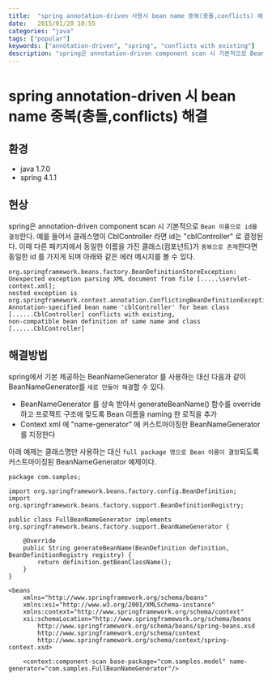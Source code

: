 ```yaml
---
title:  "spring annotation-driven 사용시 bean name 중복(충돌,conflicts) 해결"
date:   2015/01/20 10:55
categories: "java"
tags: ["popular"]
keywords: ["annotation-driven", "spring", "conflicts with existing"]
description: "spring은 annotation-driven component scan 시 기본적으로 Bean 이름으로 id를 결정한다. 이때 동일한 이름의 클래스(컴포넌트)가 존재한다면 동일한 id 를 가지게 되고 'conflicts with existing' 오류가 발생한다. BeanNameGenerator를 커스트마이징하여 이를 해결 한다"
---
```


# spring annotation-driven 시 bean name 중복(충돌,conflicts) 해결

## 환경

- java 1.7.0
- spring 4.1.1

## 현상

spring은 annotation-driven component scan 시 기본적으로 `Bean 이름으로 id를 결정`한다. 예를 들어서 클래스명이 CblController 라면 id는 "cblController" 로 결정된다.
이때 다른 패키지에서 동일한 이름을 가진 클래스(컴포넌트)가 `중복으로 존재`한다면 동일한 id 를 가지게 되며 아래와 같은 에러 메시지를 볼 수 있다.

```
org.springframework.beans.factory.BeanDefinitionStoreException: Unexpected exception parsing XML document from file [.....\servlet-context.xml]; 
nested exception is org.springframework.context.annotation.ConflictingBeanDefinitionException: Annotation-specified bean name 'cblController' for bean class [......CblController] conflicts with existing, 
non-compatible bean definition of same name and class [......CblController]
```

## 해결방법

spring에서 기본 제공하는 BeanNameGenerator 를 사용하는 대신 다음과 같이 BeanNameGenerator를 `새로 만들어 해결`할 수 있다.

* BeanNameGenerator 를 상속 받아서 generateBeanName() 함수를 override 하고 프로젝트 구조에 맞도록 Bean 이름을 naming 한 로직을 추가
* Context xml 에 "name-generator" 에 커스트마이징한 BeanNameGenerator를 지정한다

아래 예제는 클래스명만 사용하는 대신 `full package 명으로 Bean 이름이 결정`되도록 커스트마이징된 BeanNameGenerator 예제이다.

```
package com.samples;

import org.springframework.beans.factory.config.BeanDefinition;
import org.springframework.beans.factory.support.BeanDefinitionRegistry;

public class FullBeanNameGenerator implements org.springframework.beans.factory.support.BeanNameGenerator {

	@Override
	public String generateBeanName(BeanDefinition definition, BeanDefinitionRegistry registry) {
		return definition.getBeanClassName();
	}
}
```	

```
<beans 
    xmlns="http://www.springframework.org/schema/beans"
    xmlns:xsi="http://www.w3.org/2001/XMLSchema-instance"
    xmlns:context="http://www.springframework.org/schema/context"
    xsi:schemaLocation="http://www.springframework.org/schema/beans
	    http://www.springframework.org/schema/beans/spring-beans.xsd
	    http://www.springframework.org/schema/context
	    http://www.springframework.org/schema/context/spring-context.xsd>

    <context:component-scan base-package="com.samples.model" name-generator="com.samples.FullBeanNameGenerator"/>
```